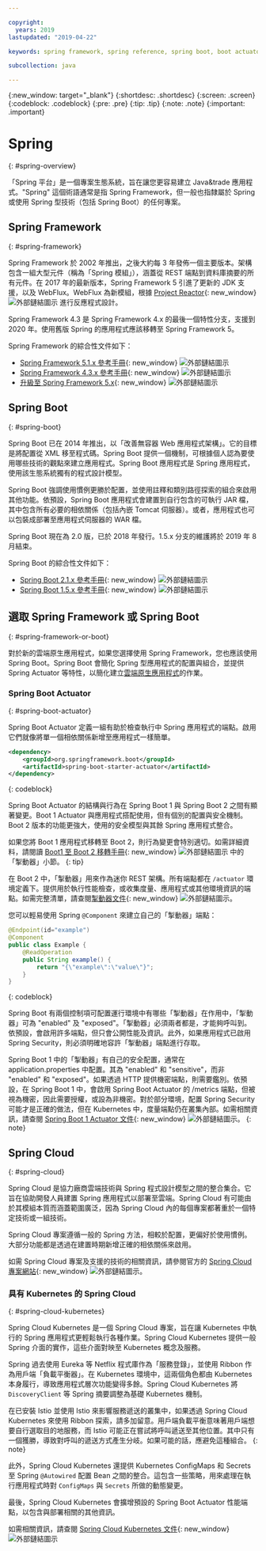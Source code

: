 ```yaml
---

copyright:
  years: 2019
lastupdated: "2019-04-22"

keywords: spring framework, spring reference, spring boot, boot actuator, spring kubernetes

subcollection: java

---
```


{:new_window: target="_blank"}
{:shortdesc: .shortdesc}
{:screen: .screen}
{:codeblock: .codeblock}
{:pre: .pre}
{:tip: .tip}
{:note: .note}
{:important: .important}

# Spring
{: #spring-overview}

「Spring 平台」是一個專案生態系統，旨在讓您更容易建立 Java&trade 應用程式。"Spring" 這個術語通常是指 Spring Framework，但一般也指隸屬於 Spring 或使用 Spring 型技術（包括 Spring Boot）的任何專案。

## Spring Framework
{: #spring-framework}

Spring Framework 於 2002 年推出，之後大約每 3 年發佈一個主要版本。架構包含一組大型元件（稱為「Spring 模組」），涵蓋從 REST 端點到資料庫摘要的所有元件。在 2017 年的最新版本，Spring Framework 5 引進了更新的 JDK 支援，以及 WebFlux。WebFlux 為新模組，根據 [Project Reactor](https://projectreactor.io/){: new_window} ![外部鏈結圖示](../icons/launch-glyph.svg "外部鏈結圖示") 進行反應程式設計。

Spring Framework 4.3 是 Spring Framework 4.x 的最後一個特性分支，支援到 2020 年。使用舊版 Spring 的應用程式應該移轉至 Spring Framework 5。

Spring Framework 的綜合性文件如下：

* [Spring Framework 5.1.x 參考手冊](https://docs.spring.io/spring/docs/5.1.x/spring-framework-reference/){: new_window} ![外部鏈結圖示](../icons/launch-glyph.svg "外部鏈結圖示")
* [Spring Framework 4.3.x 參考手冊](https://docs.spring.io/spring/docs/4.3.x/spring-framework-reference/){: new_window} ![外部鏈結圖示](../icons/launch-glyph.svg "外部鏈結圖示")
* [升級至 Spring Framework 5.x](https://github.com/spring-projects/spring-framework/wiki/Upgrading-to-Spring-Framework-5.x){: new_window} ![外部鏈結圖示](../icons/launch-glyph.svg "外部鏈結圖示")

## Spring Boot
{: #spring-boot}

Spring Boot 已在 2014 年推出，以「改善無容器 Web 應用程式架構」。它的目標是將配置從 XML 移至程式碼。Spring Boot 提供一個機制，可根據個人認為要使用哪些技術的觀點來建立應用程式。Spring Boot 應用程式是 Spring 應用程式，使用該生態系統獨有的程式設計模型。

Spring Boot 強調使用慣例更勝於配置，並使用註釋和類別路徑探索的組合來啟用其他功能。依預設，Spring Boot 應用程式會建置到自行包含的可執行 JAR 檔，其中包含所有必要的相依關係（包括內嵌 Tomcat 伺服器）。或者，應用程式也可以包裝成部署至應用程式伺服器的 WAR 檔。

Spring Boot 現在為 2.0 版，已於 2018 年發行。1.5.x 分支的維護將於 2019 年 8 月結束。

Spring Boot 的綜合性文件如下：

* [Spring Boot 2.1.x 參考手冊](https://docs.spring.io/spring-boot/docs/2.1.x/reference/){: new_window} ![外部鏈結圖示](../icons/launch-glyph.svg "外部鏈結圖示")
* [Spring Boot 1.5.x 參考手冊](https://docs.spring.io/spring-boot/docs/1.5.x/reference/){: new_window} ![外部鏈結圖示](../icons/launch-glyph.svg "外部鏈結圖示")

## 選取 Spring Framework 或 Spring Boot
{: #spring-framework-or-boot}

對於新的雲端原生應用程式，如果您選擇使用 Spring Framework，您也應該使用 Spring Boot。Spring Boot 會簡化 Spring 型應用程式的配置與組合，並提供 Spring Actuator 等特性，以簡化建立[雲端原生應用程式](/docs/java?topic=cloud-native-overview#overview)的作業。

### Spring Boot Actuator
{: #spring-boot-actuator}

Spring Boot Actuator 定義一組有助於檢查執行中 Spring 應用程式的端點。啟用它們就像將單一個相依關係新增至應用程式一樣簡單。

```xml
<dependency>
    <groupId>org.springframework.boot</groupId>
    <artifactId>spring-boot-starter-actuator</artifactId>
</dependency>
```
{: codeblock}

Spring Boot Actuator 的結構與行為在 Spring Boot 1 與 Spring Boot 2 之間有顯著變更。Boot 1 Actuator 與應用程式搭配使用，但有個別的配置與安全機制。Boot 2 版本的功能更強大，使用的安全模型與其餘 Spring 應用程式整合。

如果您將 Boot 1 應用程式移轉至 Boot 2，則行為變更會特別適切。如需詳細資料，請閱讀 [Boot1 至 Boot 2 移轉手冊](https://github.com/spring-projects/spring-boot/wiki/Spring-Boot-2.0-Migration-Guide#spring-boot-actuator){: new_window} ![外部鏈結圖示](../icons/launch-glyph.svg "外部鏈結圖示") 中的「掣動器」小節。
{: tip}

在 Boot 2 中，「掣動器」用來作為迷你 REST 架構。所有端點都在 `/actuator` 環境定義下。提供用於執行性能檢查，或收集度量、應用程式或其他環境資訊的端點。如需完整清單，請查閱[掣動器文件](https://docs.spring.io/spring-boot/docs/current-SNAPSHOT/reference/html/production-ready-features.html#production-ready){: new_window} ![外部鏈結圖示](../icons/launch-glyph.svg "外部鏈結圖示")。

您可以輕易使用 Spring `@Component` 來建立自己的「掣動器」端點：

```java
@Endpoint(id="example")
@Component
public class Example {
    @ReadOperation
    public String example() {
        return "{\"example\":\"value\"}";
    }
}
```
{: codeblock}

Spring Boot 有兩個控制項可配置運行環境中有哪些「掣動器」在作用中，「掣動器」可為 "enabled" 及 "exposed"。「掣動器」必須兩者都是，才能夠呼叫到。依預設，會啟用許多端點，但只會公開性能及資訊。此外，如果應用程式已啟用 Spring Security，則必須明確地容許「掣動器」端點進行存取。

Spring Boot 1 中的「掣動器」有自己的安全配置，通常在 application.properties 中配置。其為 "enabled" 和 "sensitive"，而非 "enabled" 和 "exposed"。如果透過 HTTP 提供機密端點，則需要鑑別。依預設，在 Spring Boot 1 中，會啟用 Spring Boot Actuator 的 /metrics 端點，但被視為機密，因此需要授權，或設為非機密。對於部分環境，配置 Spring Security 可能才是正確的做法，但在 Kubernetes 中，度量端點仍在叢集內部。如需相關資訊，請查閱 [Spring Boot 1 Actuator 文件](https://docs.spring.io/spring-boot/docs/1.5.2.RELEASE/reference/htmlsingle/#production-ready){: new_window} ![外部鏈結圖示](../icons/launch-glyph.svg "外部鏈結圖示")。
{: note}

## Spring Cloud
{: #spring-cloud}

Spring Cloud 是協力廠商雲端技術與 Spring 程式設計模型之間的整合集合。它旨在協助開發人員建置 Spring 應用程式以部署至雲端。Spring Cloud 有可能由於其模組本質而涵蓋範圍廣泛，因為 Spring Cloud 內的每個專案都著重於一個特定技術或一組技術。

Spring Cloud 專案遵循一般的 Spring 方法，相較於配置，更偏好於使用慣例。大部分功能都是透過在建置時期新增正確的相依關係來啟用。

如需 Spring Cloud 專案及支援的技術的相關資訊，請參閱官方的 [Spring Cloud 專案網站](https://spring.io/projects/spring-cloud){: new_window} ![外部鏈結圖示](../icons/launch-glyph.svg "外部鏈結圖示")。

### 具有 Kubernetes 的 Spring Cloud
{: #spring-cloud-kubernetes}

Spring Cloud Kubernetes 是一個 Spring Cloud 專案，旨在讓 Kubernetes 中執行的 Spring 應用程式更輕鬆執行各種作業。Spring Cloud Kubernetes 提供一般 Spring 介面的實作，這些介面對映至 Kubernetes 概念及服務。

Spring 過去使用 Eureka 等 Netflix 程式庫作為「服務登錄」，並使用 Ribbon 作為用戶端「負載平衡器」。在 Kubernetes 環境中，這兩個角色都由 Kubernetes 本身履行，導致應用程式層次功能變得多餘。Spring Cloud Kubernetes 將 `DiscoveryClient` 等 Spring 摘要調整為基礎 Kubernetes 機制。

在已安裝 Istio 並使用 Istio 來影響服務遞送的叢集中，如果透過 Spring Cloud Kubernetes 來使用 Ribbon 探索，請多加留意。用戶端負載平衡意味著用戶端想要自行選取目的地服務，而 Istio 可能正在嘗試將呼叫遞送至其他位置。其中只有一個獲勝，導致對呼叫的遞送方式產生分岐。如果可能的話，應避免這種組合。
{: note}

此外，Spring Cloud Kubernetes 還提供 Kubernetes ConfigMaps 和 Secrets 至 Spring `@Autowired` 配置 Bean 之間的整合。這包含一些策略，用來處理在執行應用程式時對 `ConfigMaps` 與 `Secrets` 所做的動態變更。

最後，Spring Cloud Kubernetes 會擴增預設的 Spring Boot Actuator 性能端點，以包含與部署相關的其他資訊。

如需相關資訊，請查閱 [Spring Cloud Kubernetes 文件](https://cloud.spring.io/spring-cloud-static/spring-cloud-kubernetes/2.1.0.RC1/single/spring-cloud-kubernetes.html){: new_window} ![外部鏈結圖示](../icons/launch-glyph.svg "外部鏈結圖示")


<!--
### Spring Cloud Streams
{: #spring-cloud-streams}


:FIXME:
-->
